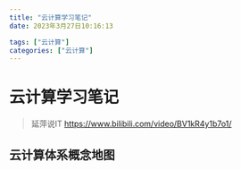 ```yaml
---
title: "云计算学习笔记"
date: 2023年3月27日10:16:13

tags: ["云计算"]
categories: ["云计算"]
---
```




# 云计算学习笔记

> 延萍说IT https://www.bilibili.com/video/BV1kR4y1b7o1/



## 云计算体系概念地图

